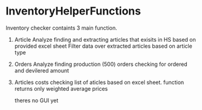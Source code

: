 # InventoryHelperFunctions

Inventory checker containts 3 main function.

1. Article Analyze
    finding and extracting articles that exisits in HS based on provided excel sheet
    Filter data over extracted articles based on article type
    
2. Orders Analyze
    finding production (500) orders checking for ordered and devilered amount
    
3. Articles costs
    checking list of aticles based on excel sheet. 
    function returns only weighted average prices 
    
    
    theres no GUI yet
